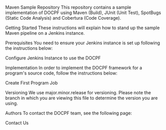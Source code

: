 Maven Sample Repository
This repository contains a sample implementation of DOCPF using Maven (Build), JUnit (Unit Test), SpotBugs (Static Code Analysis) and Cobertura (Code Coverage).

Getting Started
These instructions will explain how to stand up the sample Maven pipeline on a Jenkins instance.

Prerequisites
You need to ensure your Jenkins instance is set up following the instructions below:

Configure Jenkins Instance to use the DOCPF

Implementation
In order to implement the DOCPF framework for a program's source code, follow the instructions below:

Create First Program Job

Versioning
We use major.minor.release for versioning. Please note the branch in which you are viewing this file to determine the version you are using.

Authors
To contact the DOCPF team, see the following page:

Contact Us